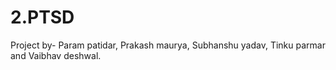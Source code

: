 # 2.PTSD
Project by- Param patidar, Prakash maurya, Subhanshu yadav, Tinku parmar and Vaibhav deshwal.
